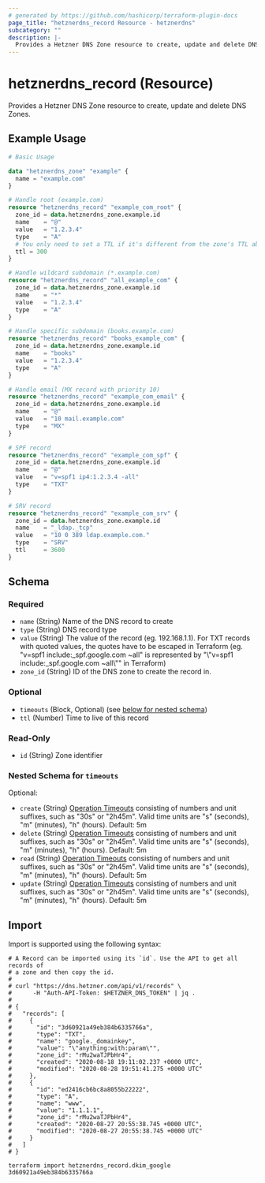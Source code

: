 ```yaml
---
# generated by https://github.com/hashicorp/terraform-plugin-docs
page_title: "hetznerdns_record Resource - hetznerdns"
subcategory: ""
description: |-
  Provides a Hetzner DNS Zone resource to create, update and delete DNS Zones.
---
```


# hetznerdns_record (Resource)

Provides a Hetzner DNS Zone resource to create, update and delete DNS Zones.

## Example Usage

```terraform
# Basic Usage

data "hetznerdns_zone" "example" {
  name = "example.com"
}

# Handle root (example.com)
resource "hetznerdns_record" "example_com_root" {
  zone_id = data.hetznerdns_zone.example.id
  name    = "@"
  value   = "1.2.3.4"
  type    = "A"
  # You only need to set a TTL if it's different from the zone's TTL above
  ttl = 300
}

# Handle wildcard subdomain (*.example.com)
resource "hetznerdns_record" "all_example_com" {
  zone_id = data.hetznerdns_zone.example.id
  name    = "*"
  value   = "1.2.3.4"
  type    = "A"
}

# Handle specific subdomain (books.example.com)
resource "hetznerdns_record" "books_example_com" {
  zone_id = data.hetznerdns_zone.example.id
  name    = "books"
  value   = "1.2.3.4"
  type    = "A"
}

# Handle email (MX record with priority 10)
resource "hetznerdns_record" "example_com_email" {
  zone_id = data.hetznerdns_zone.example.id
  name    = "@"
  value   = "10 mail.example.com"
  type    = "MX"
}

# SPF record
resource "hetznerdns_record" "example_com_spf" {
  zone_id = data.hetznerdns_zone.example.id
  name    = "@"
  value   = "v=spf1 ip4:1.2.3.4 -all"
  type    = "TXT"
}

# SRV record
resource "hetznerdns_record" "example_com_srv" {
  zone_id = data.hetznerdns_zone.example.id
  name    = "_ldap._tcp"
  value   = "10 0 389 ldap.example.com."
  type    = "SRV"
  ttl     = 3600
}
```

<!-- schema generated by tfplugindocs -->
## Schema

### Required

- `name` (String) Name of the DNS record to create
- `type` (String) DNS record type
- `value` (String) The value of the record (eg. 192.168.1.1). For TXT records with quoted values, the quotes have to be escaped in Terraform  (eg. "v=spf1 include:\_spf.google.com ~all" is represented by  "\\"v=spf1 include:\_spf.google.com ~all\\"" in Terraform)
- `zone_id` (String) ID of the DNS zone to create the record in.

### Optional

- `timeouts` (Block, Optional) (see [below for nested schema](#nestedblock--timeouts))
- `ttl` (Number) Time to live of this record

### Read-Only

- `id` (String) Zone identifier

<a id="nestedblock--timeouts"></a>
### Nested Schema for `timeouts`

Optional:

- `create` (String) [Operation Timeouts](https://developer.hashicorp.com/terraform/language/resources/syntax#operation-timeouts) consisting of
numbers and unit suffixes, such as "30s" or "2h45m".
Valid time units are "s" (seconds), "m" (minutes), "h" (hours). Default: 5m
- `delete` (String) [Operation Timeouts](https://developer.hashicorp.com/terraform/language/resources/syntax#operation-timeouts) consisting of
numbers and unit suffixes, such as "30s" or "2h45m".
Valid time units are "s" (seconds), "m" (minutes), "h" (hours). Default: 5m
- `read` (String) [Operation Timeouts](https://developer.hashicorp.com/terraform/language/resources/syntax#operation-timeouts) consisting of
numbers and unit suffixes, such as "30s" or "2h45m".
Valid time units are "s" (seconds), "m" (minutes), "h" (hours). Default: 5m
- `update` (String) [Operation Timeouts](https://developer.hashicorp.com/terraform/language/resources/syntax#operation-timeouts) consisting of
numbers and unit suffixes, such as "30s" or "2h45m".
Valid time units are "s" (seconds), "m" (minutes), "h" (hours). Default: 5m

## Import

Import is supported using the following syntax:

```shell
# A Record can be imported using its `id`. Use the API to get all records of
# a zone and then copy the id.
#
# curl "https://dns.hetzner.com/api/v1/records" \
#      -H "Auth-API-Token: $HETZNER_DNS_TOKEN" | jq .
#
# {
#   "records": [
#     {
#       "id": "3d60921a49eb384b6335766a",
#       "type": "TXT",
#       "name": "google._domainkey",
#       "value": "\"anything:with:param\"",
#       "zone_id": "rMu2waTJPbHr4",
#       "created": "2020-08-18 19:11:02.237 +0000 UTC",
#       "modified": "2020-08-28 19:51:41.275 +0000 UTC"
#     },
#     {
#       "id": "ed2416cb6bc8a8055b22222",
#       "type": "A",
#       "name": "www",
#       "value": "1.1.1.1",
#       "zone_id": "rMu2waTJPbHr4",
#       "created": "2020-08-27 20:55:38.745 +0000 UTC",
#       "modified": "2020-08-27 20:55:38.745 +0000 UTC"
#     }
#   ]
# }

terraform import hetznerdns_record.dkim_google 3d60921a49eb384b6335766a
```
